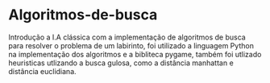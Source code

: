 # Algoritmos-de-busca
Introdução a I.A clássica com a implementação de algoritmos de busca para resolver o problema de um labirinto, foi utilizado a linguagem Python na implementação dos algoritmos e a bibliteca pygame, também foi utlizado heuristicas utlizando a busca gulosa, como a distância manhattan e distância euclidiana.
